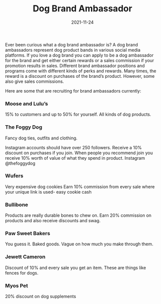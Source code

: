 ﻿---
title: "Dog Brand Ambassador"
date: "2021-11-24"
hero_image: "./dog-ambassador.jpg"
hero_image_alt: "Dog in a Jean Jacket"
hero_image_credit_text: "Charles Deluvio"
hero_image_credit_link: "https://unsplash.com/@charlesdeluvio?utm_source=unsplash&utm_medium=referral&utm_content=creditCopyText"
---  

Ever been curious what a dog brand ambassador is? A dog brand ambassadors represent dog product bands in various social media platforms. If you love a dog brand you can apply to be a dog ambassador for the brand and get either certain rewards or a sales commission if your promotion results in sales. Different brand ambassador positions and programs come with different kinds of perks and rewards. Many times, the reward is a discount on purchases of the brand’s product. However, some also give sales commissions.

Here are some that are recruiting for brand ambassadors currently:

### Moose and Lulu’s
15% to customers and up to 50% for yourself. All kinds of dog products.

### The Foggy Dog
Fancy dog ties, outfits and clothing.

Instagram accounts should have over 250 followers. Receive a 10% discount on purchases if you join. When people you recommend join you receive 10% worth of value of what they spend in product.
Instagram @thefoggydog

### Wufers
Very expensive dog cookies
Earn 10% commission from every sale where your unique link is used- easy cookie cash

### Bullibone
Products are really durable bones to chew on.
Earn 20% commission on products and also receive discounts and swag.

### Paw Sweet Bakers
You guess it. Baked goods.
Vague on how much you make through them.

### Jewett Cameron
Discount of 10% and every sale you get an item. These are things like fences for dogs.

### Myos Pet
20% discount on dog supplements

